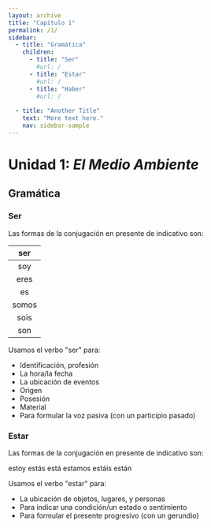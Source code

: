 ```yaml
---
layout: archive
title: "Capítulo 1"
permalink: /1/
sidebar:
  - title: "Gramática"
    children:
      - title: "Ser"
        #url: /
      - title: "Estar"
        #url: /
      - title: "Haber"
        #url: /
      
  - title: "Another Title"
    text: "More text here."
    nav: sidebar-sample
---
```


# **Unidad 1: _El Medio Ambiente_**
   
**Gramática**
-------------------------------------
### Ser

Las formas de la conjugación en presente de indicativo son: 

| ser |
|:---:|
| soy |
| eres |
| es |
| somos |
| sois | 
| son |


Usamos el verbo "ser" para:
- Identificación, profesión 
- La hora/la fecha 
- La ubicación de eventos
- Origen
- Posesión
- Material	
- Para formular la voz pasiva (con un participio pasado)

### Estar

Las formas de la conjugación en presente de indicativo son: 

   estoy
   estás
   está
   estamos
   estáis
   están


Usamos el verbo "estar" para:
- La ubicación de objetos, lugares, y personas
- Para indicar una condición/un estado o sentimiento 
- Para formular el presente progresivo (con un gerundio)

